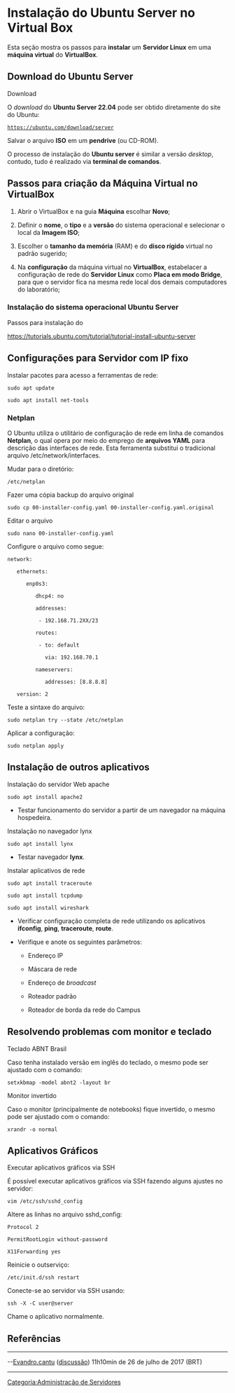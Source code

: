 # Instalação do Ubuntu Server no Virtual Box

Esta seção mostra os passos para **instalar** um **Servidor Linux** em uma **máquina virtual** do **VirtualBox**.

## Download do Ubuntu Server

Download  
O *download* do **Ubuntu Server 22.04** pode ser obtido diretamente do site do Ubuntu:

[`https://ubuntu.com/download/server`](https://ubuntu.com/download/server)

Salvar o arquivo **ISO** em um **pendrive** (ou CD-ROM).

O processo de instalação do **Ubuntu server** é similar a versão *desktop*, contudo, tudo é realizado via **terminal de comandos**.

## Passos para criação da Máquina Virtual no VirtualBox

1.  Abrir o VirtualBox e na guia **Máquina** escolhar **Novo**;
2.  Definir o **nome**, o **tipo** e a **versão** do sistema operacional e selecionar o local da **Imagem ISO**;
3.  Escolher o **tamanho da memória** (RAM) e do **disco rígido** virtual no padrão sugerido;
4.  Na **configuração** da máquina virtual no **VirtualBox**, estabelacer a configuração de rede do **Servidor Linux** como **Placa em modo Bridge**, para que o servidor fica na mesma rede local dos demais computadores do laboratório;

### Instalação do sistema operacional **Ubuntu Server**

Passos para instalação do  
<https://tutorials.ubuntu.com/tutorial/tutorial-install-ubuntu-server>

## Configurações para Servidor com IP fixo

Instalar pacotes para acesso a ferramentas de rede:

`sudo apt update`  
`sudo apt install net-tools`

### Netplan

O Ubuntu utiliza o utilitário de configuração de rede em linha de comandos **Netplan**, o qual opera por meio do emprego de **arquivos YAML** para descrição das interfaces de rede. Esta ferramenta substitui o tradicional arquivo /etc/network/interfaces.

Mudar para o diretório:

`/etc/netplan`

Fazer uma cópia backup do arquivo original

`sudo cp 00-installer-config.yaml 00-installer-config.yaml.original`

Editar o arquivo

`sudo nano 00-installer-config.yaml`

Configure o arquivo como segue:

`network:`  
`   ethernets:`  
`      enp0s3:`  
`         dhcp4: no`  
`         addresses:`  
`          - 192.168.71.2XX/23`  
`         routes:`  
`          - to: default`  
`            via: 192.168.70.1`  
`         nameservers:`  
`            addresses: [8.8.8.8]`  
`   version: 2`

Teste a sintaxe do arquivo:

`sudo netplan try --state /etc/netplan`

Aplicar a configuração:

`sudo netplan apply`

## Instalação de outros aplicativos

Instalação do servidor Web apache  

`sudo apt install apache2`

- Testar funcionamento do servidor a partir de um navegador na máquina hospedeira.

Instalação no navegador lynx  

`sudo apt install lynx`

- Testar navegador **lynx**.

Instalar aplicativos de rede  

`sudo apt install traceroute`  
`sudo apt install tcpdump`  
`sudo apt install wireshark`

- Verificar configuração completa de rede utilizando os aplicativos **ifconfig**, **ping**, **traceroute**, **route**.
- Verifique e anote os seguintes parâmetros:
  - Endereço IP
  - Máscara de rede
  - Endereço de *broadcast*
  - Roteador padrão
  - Roteador de borda da rede do Campus

## Resolvendo problemas com monitor e teclado

Teclado ABNT Brasil  
Caso tenha instalado versão em inglês do teclado, o mesmo pode ser ajustado com o comando:

`setxkbmap -model abnt2 -layout br`

Monitor invertido  
Caso o monitor (principalmente de notebooks) fique invertido, o mesmo pode ser ajustado com o comando:

`xrandr -o normal`

## Aplicativos Gráficos

Executar aplicativos gráficos via SSH  
É possível executar aplicativos gráficos via SSH fazendo alguns ajustes no servidor:

`vim /etc/ssh/sshd_config `

  
Altere as linhas no arquivo sshd_config:

`Protocol 2`  
`PermitRootLogin without-password`  
`X11Forwarding yes`

  
Reinicie o outserviço:

`/etc/init.d/ssh restart `

  
Conecte-se ao servidor via SSH usando:

`ssh -X -C user@server`

  
Chame o aplicativo normalmente.

## Referências

<references />

------------------------------------------------------------------------

--<a href="Usuário:Evandro.cantu" class="wikilink" title="Evandro.cantu">Evandro.cantu</a> (<a href="Usuário_Discussão:Evandro.cantu" class="wikilink" title="discussão">discussão</a>) 11h10min de 26 de julho de 2017 (BRT)

------------------------------------------------------------------------

<a href="Categoria:Administração_de_Servidores" class="wikilink" title="Categoria:Administração de Servidores">Categoria:Administração de Servidores</a>
